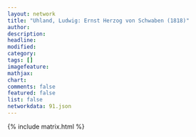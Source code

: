 ```yaml
---
layout: network
title: "Uhland, Ludwig: Ernst Herzog von Schwaben (1818)"
author:
description:
headline:
modified:
category:
tags: []
imagefeature: 
mathjax: 
chart: 
comments: false
featured: false
list: false
networkdata: 91.json
---
```

{% include matrix.html %}
